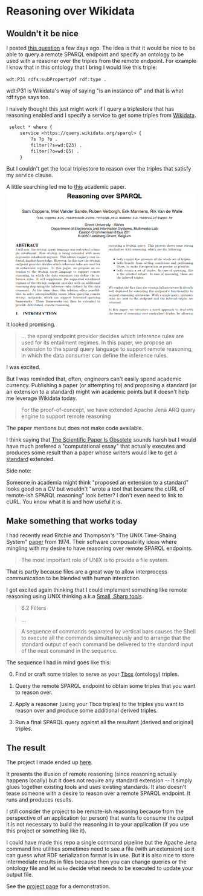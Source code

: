 # Reasoning over Wikidata


## Wouldn't it be nice

I posted [this question](https://www.reddit.com/r/semanticweb/comments/lp0iey/reasoning_over_service/) a few days ago. The idea is that it would be nice to be able to query a remote SPARQL endpoint and specify an ontology to be used with a reasoner over the triples from the remote endpoint. For example I know that in this ontology that I bring I would like this triple:

`wdt:P31 rdfs:subPropertyOf rdf:type .`

wdt:P31 is Wikidata's way of saying "is an instance of" and that is what rdf:type says too.


I naively thought this just might work if I query a triplestore that has reasoning enabled and I specify a service to get some triples from [Wikidata](https://www.wikidata.org).

```
 select * where { 
     service <https://query.wikidata.org/sparql> {
         ?s ?p ?o .
         filter(?s=wd:Q23) .
         filter(?o=wd:Q5) .
     }
```


But I couldn't get the local triplestore to reason over the triples that satisfy my service clause.


A little searching led me to [this](http://ceur-ws.org/Vol-996/papers/ldow2013-paper-08.pdf) academic paper.
![paper](media/paper.png)


It looked promising.

> ... the sparql endpoint provider decides which inference rules are used for its entailment regimes. In this paper, we propose an extension to the sparql query language to support remote reasoning, in which the data consumer can define the inference rules.

I was excited.

But I was reminded that, often, engineers can't easily spend academic currency.
Publishing a paper (or attempting to) and proposing a standard (or an extension to a standard) might win academic points but it doesn't help me leverage Wikidata today.

> For the proof-of-concept, we have extended Apache Jena ARQ query engine to support remote reasoning

The paper mentions but does not make code available.


I think saying that [The Scientific Paper Is Obsolete](https://www.theatlantic.com/science/archive/2018/04/the-scientific-paper-is-obsolete/556676/) sounds harsh but I would have much prefered a "computational essay" that actually executes and produces some result than a paper whose writers would like to get a [standard](https://www.w3.org/TR/sparql11-query/) extended.

Side note:

Someone in academia might think "proposed an extension to a standard" looks good on a CV but wouldn't "wrote a tool that became the cURL of remote-ish SPARQL reasoning" look better?
I don't even need to link to cURL. You know what it is and how useful it is.

## Make something that works today

I had recently read Ritchie and Thompson's "The UNIX Time-Shaing System" [paper](https://archive.org/details/UNIX-Time-Sharing-System) from 1974. 
Their software composability ideas where mingling with my desire to have reasoning over remote SPARQL endpoints.

> The most important role of UNIX is to provide a file system.

That is partly because files are a great way to allow interprocess communication to be blended with human interaction.

I got excited again thinking that I could implement something like remote reasoning using UNIX thinking a.k.a [Small, Sharp tools](https://www.brandur.org/small-sharp-tools).

> 6.2 Filters

> ...

> A sequence of commands separated by vertical bars causes the Shell to execute all the commands simultaneously and to arrange that the standard output of each command be delivered to the standard input of the next command in the sequence.

The sequence I had in mind goes like this:

0) Find or craft some triples to serve as your [Tbox](https://en.wikipedia.org/wiki/Tbox) (ontology) triples.

0) Query the remote SPARQL endpoint to obtain some triples that you want to reason over.

0) Apply a reasoner (using your Tbox triples) to the triples you want to reason over and produce some additional derived triples.

0) Run a final SPARQL query against all the resultant (derived and original) triples.


## The result

The project I made ended up [here](https://github.com/justin2004/wikidata_reasoning).

It presents the illusion of remote reasoning (since reasoning actually happens locally) but it does not require any standard extension -- it simply glues together existing tools and uses existing standards.
It also doesn't tease someone with a desire to reason over a remote SPARQL endpoint. It runs and produces results.

I still consider the project to be remote-ish reasoning because from the perspective of an application (or person) that wants to consume the output it is not necessary to build the reasoning in to your application (if you use this project or something like it).

I could have made this repo a single command pipeline but the Apache Jena command line utilities sometimes need to see a file (with an extension) so it can guess what RDF serialization format is in use. 
But it is also nice to store intermediate results in files because then you can change queries or the ontology file and let `make` decide what needs to be executed to update your output file. 


See the [project page](https://github.com/justin2004/wikidata_reasoning) for a demonstration.
